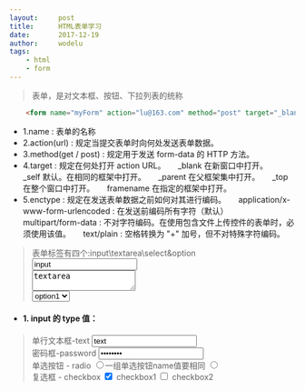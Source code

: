 ```yaml
---
layout:		post
title:		HTML表单学习
date:		2017-12-19
author:		wodelu
tags:
    - html 
    - form
---
```


> 表单，是对文本框、按钮、下拉列表的统称

```html
	<form name="myForm" action="lu@163.com" method="post" target="_blank" enctype="multipart/form-data"></form>
```

- 1.name : 表单的名称
- 2.action(url) : 规定当提交表单时向何处发送表单数据。
- 3.method(get / post) : 规定用于发送 form-data 的 HTTP 方法。
- 4.target : 规定在何处打开 action URL。
   &emsp; _blank	在新窗口中打开。
   &emsp; _self	默认。在相同的框架中打开。
   &emsp; _parent	在父框架集中打开。
   &emsp; _top	在整个窗口中打开。
   &emsp; framename	在指定的框架中打开。
- 5.enctype : 规定在发送表单数据之前如何对其进行编码。
	&emsp; application/x-www-form-urlencoded : 在发送前编码所有字符（默认）
	&emsp; multipart/form-data	: 不对字符编码。在使用包含文件上传控件的表单时，必须使用该值。
	&emsp; text/plain : 空格转换为 "+" 加号，但不对特殊字符编码。

> 表单标签有四个:input\textarea\select&option <br>
	<input value="input"><br>
	<textarea>textarea</textarea><br>
	<select>
		<option>option1</option>
		<option>option2</option>
	</select><br>

- #### 1. input 的 type 值：

> 单行文本框-text
	<input type="text" value="text"><br>
> 密码框-password
	<input type="password" value="password"><br>
> 单选按钮 - radio
	<input type="radio" name="danxuan" value="">一组单选按钮name值要相同
	<input type="radio" name= "danxuan" value="value设置单选按钮的值"><br>
> 复选框 - checkbox
	<input type="checkbox" id="check1" checked>
		<label for="check1">checkbox1</label>
	<input type="checkbox" id="check2">
		<label for="check2">checkbox2</label><br>